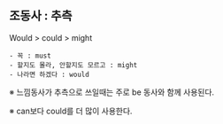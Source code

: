 ## 조동사 : 추측 ##

Would > could > might

    - 꼭 : must  
    - 할지도 몰라, 안할지도 모르고 : might  
    - 나라면 하겠다 : would  

※ 느낌동사가 추측으로 쓰일때는 주로 be 동사와 함께 사용된다.

※ can보다 could를 더 많이 사용한다.

